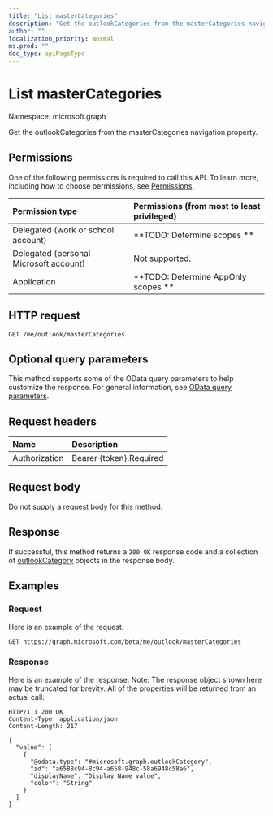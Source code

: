 ```yaml
---
title: "List masterCategories"
description: "Get the outlookCategories from the masterCategories navigation property."
author: ""
localization_priority: Normal
ms.prod: ""
doc_type: apiPageType
---
```


# List masterCategories

Namespace: microsoft.graph

Get the outlookCategories from the masterCategories navigation property.

## Permissions
One of the following permissions is required to call this API. To learn more, including how to choose permissions, see [Permissions](/concepts/permissions-reference.md).

|Permission type|Permissions (from most to least privileged)|
|:---|:---|
|Delegated (work or school account)|**TODO: Determine scopes **|
|Delegated (personal Microsoft account)|Not supported.|
|Application|**TODO: Determine AppOnly scopes **|

## HTTP request
<!-- {
  "blockType": "ignored"
}
-->
``` http
GET /me/outlook/masterCategories
```

## Optional query parameters
This method supports some of the OData query parameters to help customize the response. For general information, see [OData query parameters](/graph/query-parameters).

## Request headers
|Name|Description|
|:---|:---|
|Authorization|Bearer {token}.Required|

## Request body
Do not supply a request body for this method.

## Response
If successful, this method returns a `200 OK` response code and a collection of [outlookCategory](../resources/outlookcategory.md) objects in the response body.

## Examples

### Request
Here is an example of the request.
<!-- {
  "blockType": "request",
  "name": "get_outlookcategory"
}
-->
``` http
GET https://graph.microsoft.com/beta/me/outlook/masterCategories
```

### Response
Here is an example of the response. Note: The response object shown here may be truncated for brevity. All of the properties will be returned from an actual call.
<!-- {
  "blockType": "response",
  "truncated": true,
  "@odata.type": "collection(microsoft.graph.outlookcategory)"
}
-->
``` http
HTTP/1.1 200 OK
Content-Type: application/json
Content-Length: 217

{
  "value": [
    {
      "@odata.type": "#microsoft.graph.outlookCategory",
      "id": "a6588c94-8c94-a658-948c-58a6948c58a6",
      "displayName": "Display Name value",
      "color": "String"
    }
  ]
}
```

